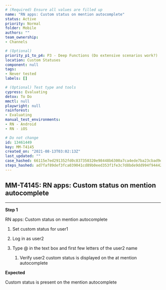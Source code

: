 ```yaml
---
# (Required) Ensure all values are filled up
name: "RN apps: Custom status on mention autocomplete"
status: Active
priority: Normal
folder: Mobile
authors: ""
team_ownership: 
- Channels

# (Optional)
priority_p1_to_p4: P3 - Deep Functions (Do extensive scenarios work?)
location: Custom Statuses
component: null
tags: 
- Never tested
labels: []

# (Optional) Test type and tools
cypress: Evaluating
detox: To Do
mmctl: null
playwright: null
rainforest: 
- Evaluating
manual_test_environments: 
- RN - Android
- RN - iOS

# Do not change
id: 13461449
key: MM-T4145
created_on: "2021-08-13T03:02:13Z"
last_updated: ""
case_hashed: 66115e7ed291352fd0c837350320e98448b6300a7ca4ede7ba23cbad9d465d2f61e15275db105b7838f69ac5f8b07344
steps_hashed: ad7faf89def3fca039041cd89b0eed353f1fe3c7d8bde9dd994f94442b284bb46b614b8a6872b9dc6bc51dc85d291dd2
---
```


<!-- (Auto-generated) Based on frontmatter's "key" and "name" -->

## MM-T4145: RN apps: Custom status on mention autocomplete

---

**Step 1**

RN apps: Custom status on mention autocomplete

1. Set custom status for user1

2. Log in as user2

3. Type @ in the text box and first few letters of the user2 name

   1. Verify user2 custom status is displayed on the at mention autocomplete

**Expected**

Custom status is present on the mention autocomplete
